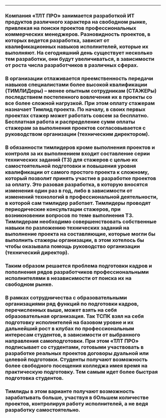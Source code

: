 ##

***

<h3>Компания «ТЛТ ПРО» занимается разработкой ИТ продуктов различного характера на свободном рынке, привлекая на поиски проектов профессиональных коммерческих менеджеров. Разновидность проектов, в которых ведется разработка, зависит от квалификационных навыков исполнителей, которые их выполняют. На сегодняшний день существует несколько тем разработки, они будут увеличиваться, в зависимости от роста числа разработчиков в различных сферах.<h3>

<h3>В организации отлаживается преемственность передачи навыков специалистами более высокой квалификации (ТИМЛИДеры) – менее опытным сотрудникам (СТАЖЕРы) последствием постепенного вовлечения их в проекты со все более сложной нагрузкой. При этом оплату стажерам назначает Тимлид проекта. По началу, в своих первых проектах стажер может работать совсем за бесплатно. Бесплатная работа и распределение сумм оплаты стажерам за выполнения проектов согласовывается с руководством организации (техническим директором).<h3>

<h3>В обязанности тимлидеров кроме выполнения проектов и контроля за их выполнением входит составление серии технических заданий (ТЗ) для стажеров с целью их самостоятельной подготовки и повышения уровня квалификации от самого простого проекта к сложному, который позволит принять участие в разработке проектов за оплату. Это разовая разработка, в которую вносятся изменения один раз в год, либо в зависимости от изменений технологий в профессиональной деятельности, в которой сам тимлидер работает.  Тимлидеры проводят периодические консультации стажеров, при возникновении вопросов по теме выполнения ТЗ. Тимлидерам необходимо совершенствовать собственные навыки по разложению технических заданий на выполнение проекта на составляющие, которые могли бы выполнить стажеры организации, в этом хотелось бы чтобы оказывала помощь руководство организации (технический директор).<h3>

<h3>Таким образом решается проблема подготовки кадров и пополнения рядов разработчиков профессиональными исполнителями в независимости от поиска их на свободном рынке.<h3>

<h3>В рамках сотрудничества с образовательными организациями ряд функций по подготовки кадров, перечисленных выше, может взять на себя образовательная организация. Так ТСПК взял на себя подготовку исполнителей на базовом уровне и их дальнейший рост в клубах по профессиональным интересам студентов, в зависимости от выбранного направления самоподготовки. При этом «ТЛТ ПРО» подписывает со студентами, готовыми участвовать в разработке реальных проектов договоры дуальной или целевой подготовки. Студенты получают возможность более свободного посещения колледжа имея время на практическую подготовку. Тем самым идет более быстрая подготовка студентов.<h3>

<h3>Тимлиды в этом варианте получают возможность зарабатывать больше, участвуя в бОльшем количестве проектов, контролируя работу исполнителей, а не ведя разработку самостоятельно.<h3>
